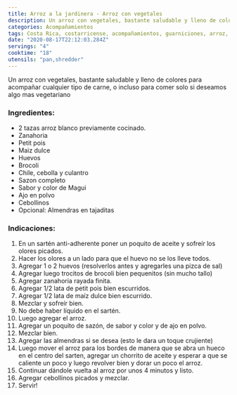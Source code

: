 ```yaml
---
title: Arroz a la jardinera - Arroz con vegetales
description: Un arroz con vegetales, bastante saludable y lleno de colores
categories: Acompañamientos
tags: Costa Rica, costarricense, acompañamientos, guarniciones, arroz, vegetales
date: "2020-08-17T22:12:03.284Z"
servings: "4"
cooktime: "18"
utensils: "pan,shredder"
---
```

Un arroz con vegetales, bastante saludable y lleno de colores para acompañar cualquier tipo de carne, o incluso para comer solo si deseamos algo mas vegetariano

### Ingredientes:

- 2 tazas arroz blanco previamente cocinado.
- Zanahoria
- Petit pois
- Maiz dulce
- Huevos
- Brocoli
- Chile, cebolla y culantro
- Sazon completo
- Sabor y color de Magui
- Ajo en polvo
- Cebollinos
- Opcional: Almendras en tajaditas

### Indicaciones:

1. En un sartén anti-adherente poner un poquito de aceite y sofreír los olores picados.
2. Hacer los olores a un lado para que el huevo no se los lleve todos.
3. Agregar 1 o 2 huevos (resolverlos antes y agregarles una pizca de sal)
4. Agregar luego trocitos de brocoli bien pequenitos (sin mucho tallo)
5. Agregar zanahoria rayada finita.
6. Agregar 1/2 lata de petit pois bien escurridos. 
7. Agregar 1/2 lata de maíz dulce bien escurrido. 
8. Mezclar y sofreír bien.
9. No debe haber líquido en el sartén. 
10. Luego agregar el arroz.
11. Agregar un poquito de sazón, de sabor y color y de ajo en polvo.
12. Mezclar bien.
13. Agregar las almendras si se desea (esto le dara un toque crujiente)
14. Luego mover el arroz para los bordes de manera que se abra un hueco en el centro del sarten,  agregar un chorrito de aceite y esperar a que se caliente un poco y luego revolver bien y dorar un poco el arroz. 
15. Continuar dándole vuelta al arroz por unos 4 minutos y listo.
16. Agregar cebollinos picados y mezclar.
17. Servir!
